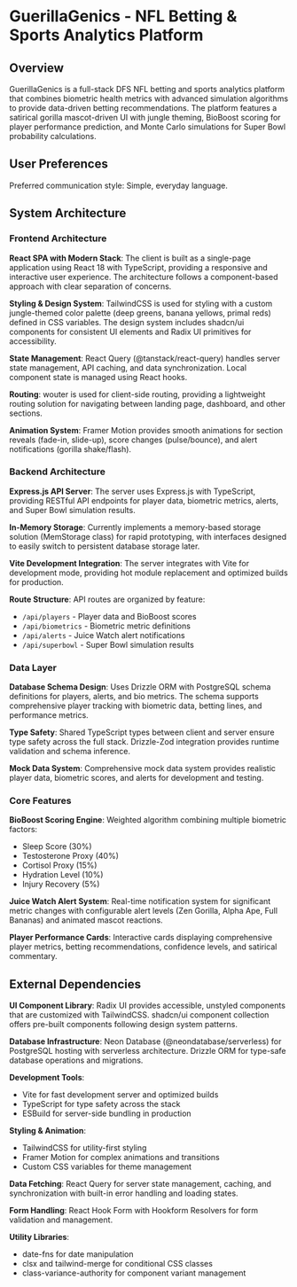 # GuerillaGenics - NFL Betting & Sports Analytics Platform

## Overview

GuerillaGenics is a full-stack DFS NFL betting and sports analytics platform that combines biometric health metrics with advanced simulation algorithms to provide data-driven betting recommendations. The platform features a satirical gorilla mascot-driven UI with jungle theming, BioBoost scoring for player performance prediction, and Monte Carlo simulations for Super Bowl probability calculations.

## User Preferences

Preferred communication style: Simple, everyday language.

## System Architecture

### Frontend Architecture

**React SPA with Modern Stack**: The client is built as a single-page application using React 18 with TypeScript, providing a responsive and interactive user experience. The architecture follows a component-based approach with clear separation of concerns.

**Styling & Design System**: TailwindCSS is used for styling with a custom jungle-themed color palette (deep greens, banana yellows, primal reds) defined in CSS variables. The design system includes shadcn/ui components for consistent UI elements and Radix UI primitives for accessibility.

**State Management**: React Query (@tanstack/react-query) handles server state management, API caching, and data synchronization. Local component state is managed using React hooks.

**Routing**: wouter is used for client-side routing, providing a lightweight routing solution for navigating between landing page, dashboard, and other sections.

**Animation System**: Framer Motion provides smooth animations for section reveals (fade-in, slide-up), score changes (pulse/bounce), and alert notifications (gorilla shake/flash).

### Backend Architecture

**Express.js API Server**: The server uses Express.js with TypeScript, providing RESTful API endpoints for player data, biometric metrics, alerts, and Super Bowl simulation results.

**In-Memory Storage**: Currently implements a memory-based storage solution (MemStorage class) for rapid prototyping, with interfaces designed to easily switch to persistent database storage later.

**Vite Development Integration**: The server integrates with Vite for development mode, providing hot module replacement and optimized builds for production.

**Route Structure**: API routes are organized by feature:
- `/api/players` - Player data and BioBoost scores
- `/api/biometrics` - Biometric metric definitions
- `/api/alerts` - Juice Watch alert notifications
- `/api/superbowl` - Super Bowl simulation results

### Data Layer

**Database Schema Design**: Uses Drizzle ORM with PostgreSQL schema definitions for players, alerts, and bio metrics. The schema supports comprehensive player tracking with biometric data, betting lines, and performance metrics.

**Type Safety**: Shared TypeScript types between client and server ensure type safety across the full stack. Drizzle-Zod integration provides runtime validation and schema inference.

**Mock Data System**: Comprehensive mock data system provides realistic player data, biometric scores, and alerts for development and testing.

### Core Features

**BioBoost Scoring Engine**: Weighted algorithm combining multiple biometric factors:
- Sleep Score (30%)
- Testosterone Proxy (40%)
- Cortisol Proxy (15%)
- Hydration Level (10%)
- Injury Recovery (5%)

**Juice Watch Alert System**: Real-time notification system for significant metric changes with configurable alert levels (Zen Gorilla, Alpha Ape, Full Bananas) and animated mascot reactions.

**Player Performance Cards**: Interactive cards displaying comprehensive player metrics, betting recommendations, confidence levels, and satirical commentary.

## External Dependencies

**UI Component Library**: Radix UI provides accessible, unstyled components that are customized with TailwindCSS. shadcn/ui component collection offers pre-built components following design system patterns.

**Database Infrastructure**: Neon Database (@neondatabase/serverless) for PostgreSQL hosting with serverless architecture. Drizzle ORM for type-safe database operations and migrations.

**Development Tools**: 
- Vite for fast development server and optimized builds
- TypeScript for type safety across the stack
- ESBuild for server-side bundling in production

**Styling & Animation**:
- TailwindCSS for utility-first styling
- Framer Motion for complex animations and transitions
- Custom CSS variables for theme management

**Data Fetching**: React Query for server state management, caching, and synchronization with built-in error handling and loading states.

**Form Handling**: React Hook Form with Hookform Resolvers for form validation and management.

**Utility Libraries**:
- date-fns for date manipulation
- clsx and tailwind-merge for conditional CSS classes
- class-variance-authority for component variant management